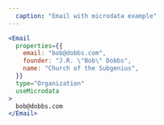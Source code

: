 ```yaml
---
  caption: "Email with microdata example"
---
```


<!-- markdownlint-disable MD041 -->
<!-- dprint-ignore -->
```jsx
<Email
  properties={{
    email: "bob@dobbs.com",
    founder: "J.R. \"Bob\" Dobbs",
    name: "Church of the Subgenius",
  }}
  type="Organization"
  useMicrodata
>
  bob@dobbs.com
</Email>
```
